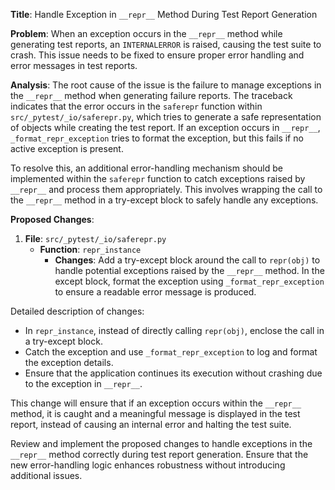 **Title**: Handle Exception in `__repr__` Method During Test Report Generation

**Problem**: 
When an exception occurs in the `__repr__` method while generating test reports, an `INTERNALERROR` is raised, causing the test suite to crash. This issue needs to be fixed to ensure proper error handling and error messages in test reports.

**Analysis**: 
The root cause of the issue is the failure to manage exceptions in the `__repr__` method when generating failure reports. The traceback indicates that the error occurs in the `saferepr` function within `src/_pytest/_io/saferepr.py`, which tries to generate a safe representation of objects while creating the test report. If an exception occurs in `__repr__`, `_format_repr_exception` tries to format the exception, but this fails if no active exception is present.

To resolve this, an additional error-handling mechanism should be implemented within the `saferepr` function to catch exceptions raised by `__repr__` and process them appropriately. This involves wrapping the call to the `__repr__` method in a try-except block to safely handle any exceptions.

**Proposed Changes**: 
1. **File**: `src/_pytest/_io/saferepr.py`
   - **Function**: `repr_instance`
     - **Changes**: Add a try-except block around the call to `repr(obj)` to handle potential exceptions raised by the `__repr__` method. In the except block, format the exception using `_format_repr_exception` to ensure a readable error message is produced.

Detailed description of changes:
- In `repr_instance`, instead of directly calling `repr(obj)`, enclose the call in a try-except block.
- Catch the exception and use `_format_repr_exception` to log and format the exception details.
- Ensure that the application continues its execution without crashing due to the exception in `__repr__`.

This change will ensure that if an exception occurs within the `__repr__` method, it is caught and a meaningful message is displayed in the test report, instead of causing an internal error and halting the test suite.

Review and implement the proposed changes to handle exceptions in the `__repr__` method correctly during test report generation. Ensure that the new error-handling logic enhances robustness without introducing additional issues.